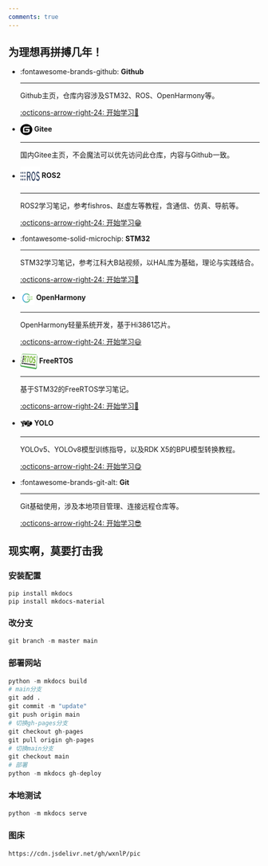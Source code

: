 ```yaml
---
comments: true
---
```


## 为理想再拼搏几年！


<div class="grid cards" markdown>

- :fontawesome-brands-github: __Github__ 

  ---

  Github主页，仓库内容涉及STM32、ROS、OpenHarmony等。

  [:octicons-arrow-right-24: 开始学习🫡](https://github.com/wxnlP)

- <img src="/assets/gitee.svg" style="width:24px;height:22px;vertical-align:middle"> __Gitee__

  ---

  国内Gitee主页，不会魔法可以优先访问此仓库，内容与Github一致。

- <img src="/assets/ros.svg" style="width:39px;height:39px;vertical-align:middle"> __ROS2__

  ---

  ROS2学习笔记，参考fishros、赵虚左等教程，含通信、仿真、导航等。

  [:octicons-arrow-right-24: 开始学习😁](study\ROS2\0.阅读声明.md)

- :fontawesome-solid-microchip: __STM32__ 

  ---

  STM32学习笔记，参考江科大B站视频，以HAL库为基础，理论与实践结合。

  [:octicons-arrow-right-24: 开始学习🥰](study\STM32\0.阅读声明.md)

- <img src="/assets/ohos.svg" style="width:28px;height:28px;vertical-align:middle"> __OpenHarmony__

  ---

  OpenHarmony轻量系统开发，基于Hi3861芯片。
  
  [:octicons-arrow-right-24: 开始学习😃](study\OpenHarmony\0.阅读前的声明.md)

- <img src="/assets/freeRTOS.svg" style="width:34px;height:32px;vertical-align:middle"> __FreeRTOS__

  ---

  基于STM32的FreeRTOS学习笔记。

  [:octicons-arrow-right-24: 开始学习🤗](study\FreeRTOS\0.阅读声明.md)

- <img src="/assets/yolo.svg" style="width:24px;height:24px;vertical-align:middle"> __YOLO__

  ---

  YOLOv5、YOLOv8模型训练指导，以及RDK X5的BPU模型转换教程。

  [:octicons-arrow-right-24: 开始学习😋](study\FreeRTOS\0.阅读声明.md)

- :fontawesome-brands-git-alt: __Git__

  ---

  Git基础使用，涉及本地项目管理、连接远程仓库等。

  [:octicons-arrow-right-24: 开始学习😎](study/Git/Git.md)

</div>



## 现实啊，莫要打击我

### 安装配置

```shell
pip install mkdocs
pip install mkdocs-material
```

### 改分支

```powershell
git branch -m master main
```

### 部署网站

```python
python -m mkdocs build
# main分支
git add .
git commit -m "update"
git push origin main
# 切换gh-pages分支
git checkout gh-pages
git pull origin gh-pages
# 切换main分支
git checkout main
# 部署
python -m mkdocs gh-deploy
```
### 本地测试

```python
python -m mkdocs serve
```

### 图床

```shell
https://cdn.jsdelivr.net/gh/wxnlP/pic
```


​	


